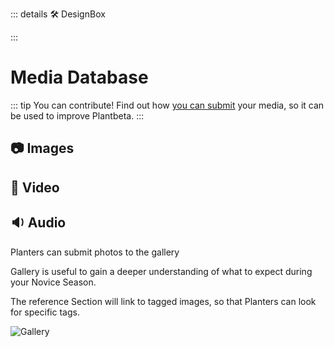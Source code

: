 ::: details 🛠 DesignBox



:::

# Media Database

::: tip You can contribute!
Find out how [you can submit](/dev/Contribute) your media, so it can be used to improve Plantbeta.
:::

## 📷 Images

## 🎥 Video

## 🔉 Audio

Planters can submit photos to the gallery

Gallery is useful to gain a deeper understanding of what to expect during your Novice Season.

The reference Section will link to tagged images, so that Planters can look for specific tags.

![Gallery](/Gallery_00.png)
